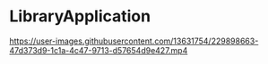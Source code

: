 # LibraryApplication


https://user-images.githubusercontent.com/13631754/229898663-47d373d9-1c1a-4c47-9713-d57654d9e427.mp4

